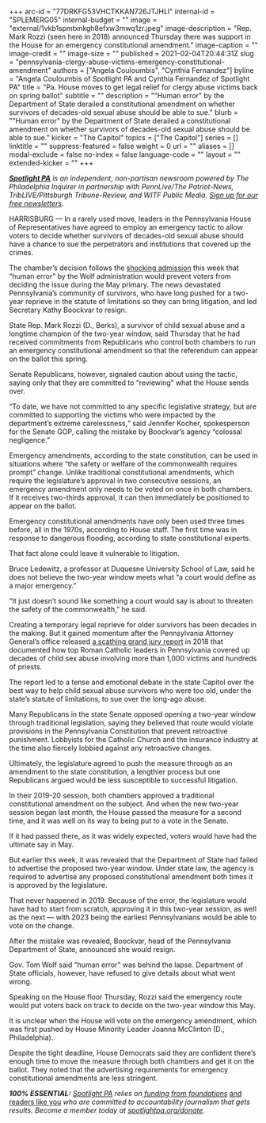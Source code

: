 +++
arc-id = "77DRKFG53VHCTKKAN726JTJHLI"
internal-id = "SPLEMERG05"
internal-budget = ""
image = "external/1vkb1spmtxnkgh8efxw3mwq1zr.jpeg"
image-description = "Rep. Mark Rozzi (seen here in 2018) announced Thursday there was support in the House for an emergency constitutional amendment."
image-caption = ""
image-credit = ""
image-size = ""
published = 2021-02-04T20:44:31Z
slug = "pennsylvania-clergy-abuse-victims-emergency-constitutional-amendment"
authors = ["Angela Couloumbis", "Cynthia Fernandez"]
byline = "Angela Couloumbis of Spotlight PA and Cynthia Fernandez of Spotlight PA"
title = "Pa. House moves to get legal relief for clergy abuse victims back on spring ballot"
subtitle = ""
description = "\"Human error\" by the Department of State derailed a constitutional amendment on whether survivors of decades-old sexual abuse should be able to sue."
blurb = "\"Human error\" by the Department of State derailed a constitutional amendment on whether survivors of decades-old sexual abuse should be able to sue."
kicker = "The Capitol"
topics = ["The Capitol"]
series = []
linktitle = ""
suppress-featured = false
weight = 0
url = ""
aliases = []
modal-exclude = false
no-index = false
language-code = ""
layout = ""
extended-kicker = ""
+++

<a href="https://www.spotlightpa.org/"><i><b>Spotlight PA</b></i></a><i> is an independent, non-partisan newsroom powered by The Philadelphia Inquirer in partnership with PennLive/The Patriot-News, TribLIVE/Pittsburgh Tribune-Review, and WITF Public Media. </i><a href="https://www.spotlightpa.org/newsletters"><i>Sign up for our free newsletters</i></a><i>.</i>

HARRISBURG — In a rarely used move, leaders in the Pennsylvania House of Representatives have agreed to employ an emergency tactic to allow voters to decide whether survivors of decades-old sexual abuse should have a chance to sue the perpetrators and institutions that covered up the crimes.

The chamber’s decision follows the <a href="https://www.spotlightpa.org/news/2021/02/kathy-boockvar-resigns-pennsylvania-election-official-constitutional-amendment/">shocking admission</a> this week that “human error” by the Wolf administration would prevent voters from deciding the issue during the May primary. The news devastated Pennsylvania’s community of survivors, who have long pushed for a two-year reprieve in the statute of limitations so they can bring litigation, and led Secretary Kathy Boockvar to resign.

State Rep. Mark Rozzi (D., Berks), a survivor of child sexual abuse and a longtime champion of the two-year window, said Thursday that he had received commitments from Republicans who control both chambers to run an emergency constitutional amendment so that the referendum can appear on the ballot this spring.

Senate Republicans, however, signaled caution about using the tactic, saying only that they are committed to “reviewing” what the House sends over.

“To date, we have not committed to any specific legislative strategy, but are committed to supporting the victims who were impacted by the department’s extreme carelessness,“ said Jennifer Kocher, spokesperson for the Senate GOP, calling the mistake by Boockvar’s agency “colossal negligence.”

<script src="https://www.spotlightpa.org/embed.js" async></script><div data-spl-embed-version="1" data-spl-src="https://www.spotlightpa.org/embeds/newsletter/"></div>

Emergency amendments, according to the state constitution, can be used in situations where “the safety or welfare of the commonwealth requires prompt” change. Unlike traditional constitutional amendments, which require the legislature’s approval in two consecutive sessions, an emergency amendment only needs to be voted on once in both chambers. If it receives two-thirds approval, it can then immediately be positioned to appear on the ballot.

Emergency constitutional amendments have only been used three times before, all in the 1970s, according to House staff. The first time was in response to dangerous flooding, according to state constitutional experts.

That fact alone could leave it vulnerable to litigation.

Bruce Ledewitz, a professor at Duquesne University School of Law, said he does not believe the two-year window meets what “a court would define as a major emergency.”

“It just doesn’t sound like something a court would say is about to threaten the safety of the commonwealth,” he said.

Creating a temporary legal reprieve for older survivors has been decades in the making. But it gained momentum after the Pennsylvania Attorney General’s office released <a href="https://www.inquirer.com/philly/news/catholic-church-sex-abuse-clergy-pennsylvania-grand-jury-report-released-names-20180814.html" target=_blank>a scathing grand jury report</a> in 2018 that documented how top Roman Catholic leaders in Pennsylvania covered up decades of child sex abuse involving more than 1,000 victims and hundreds of priests.

The report led to a tense and emotional debate in the state Capitol over the best way to help child sexual abuse survivors who were too old, under the state’s statute of limitations, to sue over the long-ago abuse.

Many Republicans in the state Senate opposed opening a two-year window through traditional legislation, saying they believed that route would violate provisions in the Pennsylvania Constitution that prevent retroactive punishment. Lobbyists for the Catholic Church and the insurance industry at the time also fiercely lobbied against any retroactive changes.

Ultimately, the legislature agreed to push the measure through as an amendment to the state constitution, a lengthier process but one Republicans argued would be less susceptible to successful litigation.

In their 2019-20 session, both chambers approved a traditional constitutional amendment on the subject. And when the new two-year session began last month, the House passed the measure for a second time, and it was well on its way to being put to a vote in the Senate.

If it had passed there, as it was widely expected, voters would have had the ultimate say in May.

But earlier this week, it was revealed that the Department of State had failed to advertise the proposed two-year window. Under state law, the agency is required to advertise any proposed constitutional amendment both times it is approved by the legislature.

That never happened in 2019. Because of the error, the legislature would have had to start from scratch, approving it in this two-year session, as well as the next — with 2023 being the earliest Pennsylvanians would be able to vote on the change.

<script src="https://www.spotlightpa.org/embed.js" async></script><div data-spl-embed-version="1" data-spl-src="https://www.spotlightpa.org/embeds/donate/?teaser_text=Spotlight%20PA%20provides%20essential%2C%20public-service%20journalism%20thanks%20to%20readers%20like%20you.%20Help%20us%20continue%20that%20work."></div>


After the mistake was revealed, Boockvar, head of the Pennsylvania Department of State, announced she would resign.

Gov. Tom Wolf said “human error” was behind the lapse. Department of State officials, however, have refused to give details about what went wrong.

Speaking on the House floor Thursday, Rozzi said the emergency route would put voters back on track to decide on the two-year window this May.

It is unclear when the House will vote on the emergency amendment, which was first pushed by House Minority Leader Joanna McClinton (D., Philadelphia).

Despite the tight deadline, House Democrats said they are confident there’s enough time to move the measure through both chambers and get it on the ballot. They noted that the advertising requirements for emergency constitutional amendments are less stringent.

<i><b>100% ESSENTIAL:</b></i><i> </i><a href="https://www.spotlightpa.org/"><i>Spotlight PA</i></a><i> relies on</i><a href="https://www.spotlightpa.org/support"><i> funding from foundations</i></a><i> </i><a href="https://www.spotlightpa.org/support">and readers like you</a><i> who are committed to accountability journalism that gets results. Become a member today at </i><a href="http://checkout.fundjournalism.org/memberform?org_id=spotlightpa&campaign=701f4000000TVuIAAW"><i>spotlightpa.org/donate</i></a><i>.</i>

<script src="https://www.spotlightpa.org/embed.js" async></script><div data-spl-embed-version="1" data-spl-src="https://www.spotlightpa.org/embeds/tips/?tip_text=Do%20you%20have%20information%20on%20the%20%3Cb%3EDepartment%20of%20State%E2%80%99s%20error%20in%20not%20advertising%20a%20constitutional%20amendment%20to%20give%20survivors%20of%20childhood%20sexual%20abuse%20a%20chance%20to%20sue%3C%2Fb%3E%3F%20We%E2%80%99re%20investigating%20and%20want%20to%20hear%20from%20you."></div>
